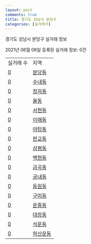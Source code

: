 ```yaml
---
layout: post
comments: true
title: 경기도 성남시 분당구
categories: [실거래가]
---
```


경기도 성남시 분당구 실거래 정보

2021년 06월 06일 등록된 실거래 정보: 0건


<table>
  <tr>
    <td>실거래 수</td>
    <td>지역</td>
  </tr>

  
  <tr>
    <td><a href="4113510100.html">0</a></td>
    <td><a href="4113510100.html">분당동</a></td>
  </tr>
    

  <tr>
    <td><a href="4113510200.html">0</a></td>
    <td><a href="4113510200.html">수내동</a></td>
  </tr>
    

  <tr>
    <td><a href="4113510300.html">0</a></td>
    <td><a href="4113510300.html">정자동</a></td>
  </tr>
    

  <tr>
    <td><a href="4113510400.html">0</a></td>
    <td><a href="4113510400.html">율동</a></td>
  </tr>
    

  <tr>
    <td><a href="4113510500.html">0</a></td>
    <td><a href="4113510500.html">서현동</a></td>
  </tr>
    

  <tr>
    <td><a href="4113510600.html">0</a></td>
    <td><a href="4113510600.html">이매동</a></td>
  </tr>
    

  <tr>
    <td><a href="4113510700.html">0</a></td>
    <td><a href="4113510700.html">야탑동</a></td>
  </tr>
    

  <tr>
    <td><a href="4113510800.html">0</a></td>
    <td><a href="4113510800.html">판교동</a></td>
  </tr>
    

  <tr>
    <td><a href="4113510900.html">0</a></td>
    <td><a href="4113510900.html">삼평동</a></td>
  </tr>
    

  <tr>
    <td><a href="4113511000.html">0</a></td>
    <td><a href="4113511000.html">백현동</a></td>
  </tr>
    

  <tr>
    <td><a href="4113511100.html">0</a></td>
    <td><a href="4113511100.html">금곡동</a></td>
  </tr>
    

  <tr>
    <td><a href="4113511200.html">0</a></td>
    <td><a href="4113511200.html">궁내동</a></td>
  </tr>
    

  <tr>
    <td><a href="4113511300.html">0</a></td>
    <td><a href="4113511300.html">동원동</a></td>
  </tr>
    

  <tr>
    <td><a href="4113511400.html">0</a></td>
    <td><a href="4113511400.html">구미동</a></td>
  </tr>
    

  <tr>
    <td><a href="4113511500.html">0</a></td>
    <td><a href="4113511500.html">운중동</a></td>
  </tr>
    

  <tr>
    <td><a href="4113511600.html">0</a></td>
    <td><a href="4113511600.html">대장동</a></td>
  </tr>
    

  <tr>
    <td><a href="4113511700.html">0</a></td>
    <td><a href="4113511700.html">석운동</a></td>
  </tr>
    

  <tr>
    <td><a href="4113511800.html">0</a></td>
    <td><a href="4113511800.html">하산운동</a></td>
  </tr>
    


</table>
    